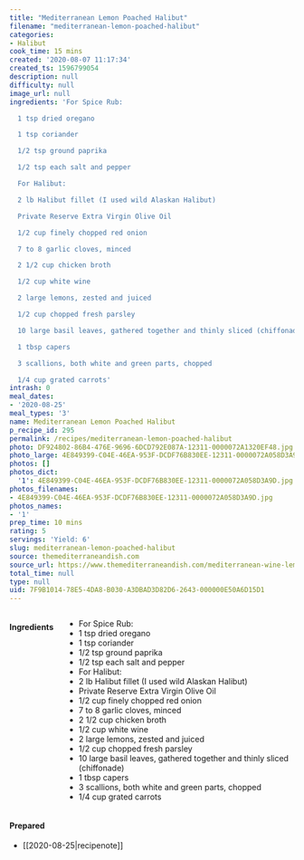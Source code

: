 ```yaml
---
title: "Mediterranean Lemon Poached Halibut"
filename: "mediterranean-lemon-poached-halibut"
categories:
- Halibut
cook_time: 15 mins
created: '2020-08-07 11:17:34'
created_ts: 1596799054
description: null
difficulty: null
image_url: null
ingredients: 'For Spice Rub:

  1 tsp dried oregano

  1 tsp coriander

  1/2 tsp ground paprika

  1/2 tsp each salt and pepper

  For Halibut:

  2 lb Halibut fillet (I used wild Alaskan Halibut)

  Private Reserve Extra Virgin Olive Oil

  1/2 cup finely chopped red onion

  7 to 8 garlic cloves, minced

  2 1/2 cup chicken broth

  1/2 cup white wine

  2 large lemons, zested and juiced

  1/2 cup chopped fresh parsley

  10 large basil leaves, gathered together and thinly sliced (chiffonade)

  1 tbsp capers

  3 scallions, both white and green parts, chopped

  1/4 cup grated carrots'
intrash: 0
meal_dates:
- '2020-08-25'
meal_types: '3'
name: Mediterranean Lemon Poached Halibut
p_recipe_id: 295
permalink: /recipes/mediterranean-lemon-poached-halibut
photo: DF924802-86B4-476E-9696-6DCD792E087A-12311-0000072A1320EF48.jpg
photo_large: 4E849399-C04E-46EA-953F-DCDF76B830EE-12311-0000072A058D3A9D.jpg
photos: []
photos_dict:
  '1': 4E849399-C04E-46EA-953F-DCDF76B830EE-12311-0000072A058D3A9D.jpg
photos_filenames:
- 4E849399-C04E-46EA-953F-DCDF76B830EE-12311-0000072A058D3A9D.jpg
photos_names:
- '1'
prep_time: 10 mins
rating: 5
servings: 'Yield: 6'
slug: mediterranean-lemon-poached-halibut
source: themediterraneandish.com
source_url: https://www.themediterraneandish.com/mediterranean-wine-lemon-poached-halibut/
total_time: null
type: null
uid: 7F9B1014-78E5-4DA8-B030-A3DBAD3D82D6-2643-000000E50A6D15D1
---
```

<div class="large-8 medium-7 columns" id="writeup">	</div><!-- #writeup -->
</div><!-- #row-one -->
<div class="row" id="row-two">	<div class="medium-4 small-5 columns"><h4 id="ingredients">Ingredients</h4><div class="box box-ingredients content"><ul>
<li>For Spice Rub:</li>
<li>1 tsp dried oregano</li>
<li>1 tsp coriander</li>
<li>1/2 tsp ground paprika</li>
<li>1/2 tsp each salt and pepper</li>
<li>For Halibut:</li>
<li>2 lb Halibut fillet (I used wild Alaskan Halibut)</li>
<li>Private Reserve Extra Virgin Olive Oil</li>
<li>1/2 cup finely chopped red onion</li>
<li>7 to 8 garlic cloves, minced</li>
<li>2 1/2 cup chicken broth</li>
<li>1/2 cup white wine</li>
<li>2 large lemons, zested and juiced</li>
<li>1/2 cup chopped fresh parsley</li>
<li>10 large basil leaves, gathered together and thinly sliced (chiffonade)</li>
<li>1 tbsp capers</li>
<li>3 scallions, both white and green parts, chopped</li>
<li>1/4 cup grated carrots</li>
</ul>
</div>	</div>	<div class="medium-6 small-7 columns">	</div>	<div class="medium-2 columns" id="photo-sidebar">		<div class="" id="meals"><h4>Prepared</h4><ul>
<li>[[2020-08-25|recipenote]]</li>
</ul>
		</div>